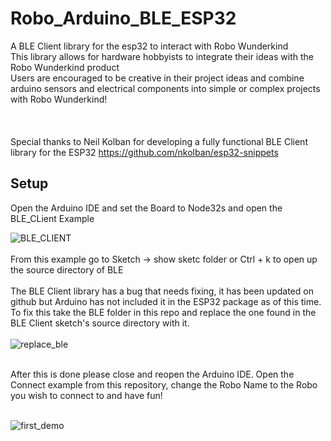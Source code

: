 # Robo_Arduino_BLE_ESP32
A BLE Client library for the esp32 to interact with Robo Wunderkind<br />
This library allows for hardware hobbyists to integrate their ideas with the Robo Wunderkind product<br />
Users are encouraged to be creative in their project ideas and combine arduino sensors and electrical components into simple or complex projects with Robo Wunderkind!
<br />
<br />
<br />
<br />
Special thanks to Neil Kolban for developing a fully functional BLE Client library for the ESP32
https://github.com/nkolban/esp32-snippets


## Setup

Open the Arduino IDE and set the Board to Node32s and open the BLE_CLient Example

![BLE_CLIENT](https://user-images.githubusercontent.com/39582212/62226987-69fdae80-b3bb-11e9-9113-9960b09ceeca.png)
<br />
<br />
From this example go to Sketch -> show sketc folder or Ctrl + k to open up the source directory of BLE
<br />
<br />
The BLE Client library has a bug that needs fixing, it has been updated on github but Arduino has not included it in the ESP32 package as of this time. To fix this take the BLE folder in this repo and replace the one found in the BLE Client sketch's source directory with it.
<br />
<br />
![replace_ble](https://user-images.githubusercontent.com/39582212/62228583-3f612500-b3be-11e9-8c1e-4c1535037b22.png)
<br />
<br />

After this is done please close and reopen the Arduino IDE. Open the Connect example from this repository, change the Robo Name to the Robo you wish to connect to and have fun!
<br />
<br />

![first_demo](https://user-images.githubusercontent.com/39582212/62228806-b39bc880-b3be-11e9-8760-8c6f35d711c2.png)

